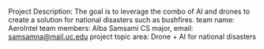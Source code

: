 Project Description: The goal is to leverage the combo of AI and drones to create a solution for national disasters such as bushfires.
team name: AeroIntel
team members: Alba Samsami CS major, email: samsamna@mail.uc.edu
project topic area: Drone + AI for national disasters

